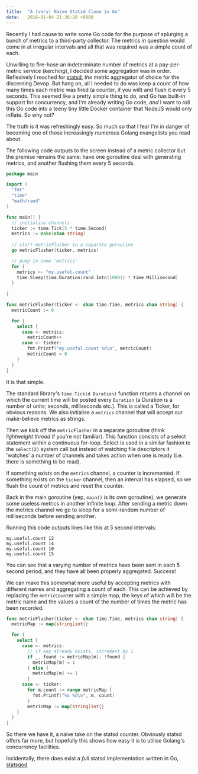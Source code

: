 ```yaml
---
title:  "A (very) Naive Statsd Clone in Go"
date:   2016-01-04 21:36:20 +0000
---
```

Recently I had cause to write some Go code for the purpose of splurging a bunch of metrics to a third-party collector. The metrics in question would come in at irregular intervals and all that was required was a simple count of each.

Unwilling to fire-hose an indeterminate number of metrics at a pay-per-metric service (_kerching_), I decided some aggregation was in order. Reflexively I reached for [statsd][statsd-github], _the_ metric aggregator of choice for the discerning Devop. But hang on, all I needed to do was keep a count of how many times each metric was fired (a counter, if you will) and flush it every 5 seconds. This seemed like a pretty simple thing to do, and Go has built-in support for concurrency, and I'm already writing Go code, _and_ I want to roll this Go code into a teeny tiny little Docker container that NodeJS would only inflate. So why not? 

The truth is it was refreshingly easy. So much so that I fear I'm in danger of becoming one of those increasingly numerous Golang evangelists you read about. 

The following code outputs to the screen instead of a metric collector but the premise remains the same: have one goroutine deal with generating metrics, and another flushing them every 5 seconds.

```go
package main

import (
  "fmt"
  "time"
  "math/rand"
)

func main() {
  // initialise channels
  ticker := time.Tick(5 * time.Second)
  metrics := make(chan string)
 
  // start metricFlusher in a separate goroutine 
  go metricFlusher(ticker, metrics)

  // pump in some 'metrics'
  for {
    metrics <- "my.useful.count" 
    time.Sleep(time.Duration(rand.Intn(1000)) * time.Millisecond)
  }
  
}

func metricFlusher(ticker <- chan time.Time, metrics chan string) {
  metricCount := 0

  for {
    select {
      case <- metrics:
        metricCount++
      case <- ticker:
        fmt.Printf("my.useful.count %d\n", metricCount)
        metricCount = 0
    }
  }
}
```

It is that simple. 

The standard library's `time.Tick(d Duration)` function returns a channel on which the current time will be posted every `Duration` (a Duration is a number of units; seconds, milliseconds etc.). This is called a Ticker, for obvious reasons.  We also initialise a `metrics` channel that will accept our make-believe metrics as strings. 

Then we kick off the `metricFlusher` in a separate goroutine (think _lightweight thread_ if you're not familiar). This function consists of a select statement within a continuous for-loop. Select is used in a similar fashion to the `select(2)` system call but instead of watching file descriptors it 'watches' a number of channels and takes action when one is ready (i.e. there is something to be read). 

If something exists on the `metrics` channel, a counter is incremented. If something exists on the `ticker` channel, then an interval has elapsed, so we flush the count of metrics and reset the counter. 

Back in the main goroutine (yep, `main()` is its own goroutine), we generate some useless metrics in another infinite loop. After sending a metric down the metrics channel we go to sleep for a semi-random number of milliseconds before sending another.

Running this code outputs lines like this at 5 second intervals: 

```
my.useful.count 12
my.useful.count 14
my.useful.count 10
my.useful.count 15
```

You can see that a varying number of metrics have been sent in each 5 second period, and they have all been properly aggregated. Success!

We can make this somewhat more useful by accepting metrics with different names and aggregating a count of each. This can be achieved by replacing the `metricCount`er with a simple map, the keys of which will be the metric name and the values a count of the number of times the metric has been recorded.

```go
func metricFlusher(ticker <- chan time.Time, metrics chan string) {
  metricMap := map[string]int{} 

  for {
    select {
      case <- metrics:
        // if key already exists, increment by 1
        if _, found := metricMap[m]; !found {
          metricMap[m] = 1
        } else {
          metricMap[m] += 1
        }
      case <- ticker:
        for m,count := range metricMap {
          fmt.Printf("%s %d\n", m, count)
        }
        metricMap := map[string]int{} 
    }
  }
}
```

So there we have it, a naive take on the statsd counter. Obviously statsd offers far more, but hopefully this shows how easy it is to utilise Golang's concurrency facilities. 

Incidentally, there does exist a _full_ statsd implementation written in Go, [statsgod][statsgod-github]
 
[statsgod-github]: https://github.com/acquia/statsgod 
[statsd-github]: https://github.com/etsy/statsd
